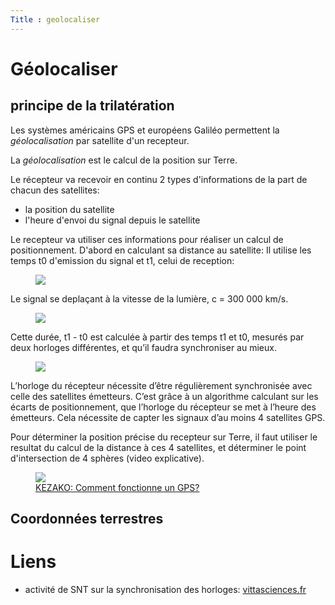 ```yaml
---
Title : geolocaliser
---
```


# Géolocaliser
## principe de la trilatération
Les systèmes américains GPS et européens Galiléo permettent la *géolocalisation* par satellite d'un recepteur.

La *géolocalisation* est le calcul de la position sur Terre.


Le récepteur va recevoir en continu 2 types d'informations de la part de chacun des satellites:

* la position du satellite
* l'heure d'envoi du signal depuis le satellite

Le recepteur va utiliser ces informations pour réaliser un calcul de positionnement. D'abord en calculant sa distance au satellite: Il utilise les temps t0 d'emission du signal et t1, celui de reception:

<figure>
  <img src="../images/Ti-9-SNT-2.png">
</figure>


Le signal se deplaçant à la vitesse de la lumière, c = 300 000 km/s.

<figure>
  <img src="../images/Ti-9-SNT-1.png">
</figure>

Cette durée, t1 - t0 est calculée à partir des temps t1 et t0, mesurés par deux horloges différentes, et qu’il faudra synchroniser au mieux. 

<figure>
  <img src="../images/Ti-9-SNT-4.png">
</figure>

L’horloge du récepteur nécessite d’être régulièrement synchronisée avec celle des satellites émetteurs. C’est grâce à un algorithme calculant sur  les écarts de positionnement, que l’horloge du récepteur se met à l’heure des émetteurs. Cela nécessite de capter les signaux ﻿d’au moins 4 satellites GPS.

Pour déterminer la position précise du recepteur sur Terre, il faut utiliser le resultat du calcul de la distance à ces 4 satellites, et déterminer le point d'intersection de 4 sphères (video explicative).

<a href="https://youtu.be/WoqpQbWdacQ" target=_blank>
<figure>
  <img src = "../images/videoGPS.png">
  <figcaption>KEZAKO: Comment fonctionne un GPS?</figcaption>
</figure>
</a>

## Coordonnées terrestres


# Liens
* activité de SNT sur la synchronisation des horloges: [vittasciences.fr](https://fr.vittascience.com/learn/tutorial.php?id=253/9.-synchroniser-des-horloges)